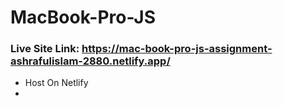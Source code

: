 # MacBook-Pro-JS
### Live Site Link: https://mac-book-pro-js-assignment-ashrafulislam-2880.netlify.app/
* Host On Netlify
* 
